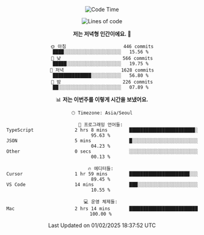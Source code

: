 <div align='center'>
 
<!--START_SECTION:waka-->
![Code Time](http://img.shields.io/badge/Code%20Time-4%2C104%20hrs%2050%20mins-blue)

![Lines of code](https://img.shields.io/badge/%EC%A0%80%EB%8A%94%20%EC%97%AC%ED%83%9C%EA%B9%8C%EC%A7%80%20-1.5%20million%20%EC%A4%84%EC%9D%98%20%EC%BD%94%EB%93%9C%EB%A5%BC%20%EC%9E%91%EC%84%B1%ED%96%88%EC%96%B4%EC%9A%94.-blue)

**저는 저녁형 인간이에요. 🦉** 

```text
🌞 아침                     446 commits         ████░░░░░░░░░░░░░░░░░░░░░   15.56 % 
🌆 낮　                     566 commits         █████░░░░░░░░░░░░░░░░░░░░   19.75 % 
🌃 저녁                     1628 commits        ██████████████░░░░░░░░░░░   56.80 % 
🌙 밤　                     226 commits         ██░░░░░░░░░░░░░░░░░░░░░░░   07.89 % 
```


📊 **저는 이번주를 이렇게 시간을 보냈어요.** 

```text
🕑︎ Timezone: Asia/Seoul

💬 프로그래밍 언어들: 
TypeScript               2 hrs 8 mins        ████████████████████████░   95.63 % 
JSON                     5 mins              █░░░░░░░░░░░░░░░░░░░░░░░░   04.23 % 
Other                    0 secs              ░░░░░░░░░░░░░░░░░░░░░░░░░   00.13 % 

🔥 에디터들: 
Cursor                   1 hr 59 mins        ██████████████████████░░░   89.45 % 
VS Code                  14 mins             ███░░░░░░░░░░░░░░░░░░░░░░   10.55 % 

💻 운영 체제들: 
Mac                      2 hrs 14 mins       █████████████████████████   100.00 % 
```


 Last Updated on 01/02/2025 18:37:52 UTC
<!--END_SECTION:waka-->
 </div>
<!---
Emewjin/Emewjin is a ✨ special ✨ repository because its `README.md` (this file) appears on your GitHub profile.
You can click the Preview link to take a look at your changes.
--->
